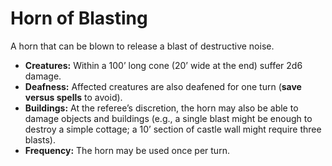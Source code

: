 # Horn of Blasting

A horn that can be blown to release a blast of destructive noise.

- **Creatures:** Within a 100’ long cone (20’ wide at the end) suffer 2d6 damage.
- **Deafness:** Affected creatures are also deafened for one turn (**save versus spells** to avoid).
- **Buildings:** At the referee’s discretion, the horn may also be able to damage objects and buildings (e.g., a single blast might be enough to destroy a simple cottage; a 10’ section of castle wall might require three blasts).
- **Frequency:** The horn may be used once per turn.